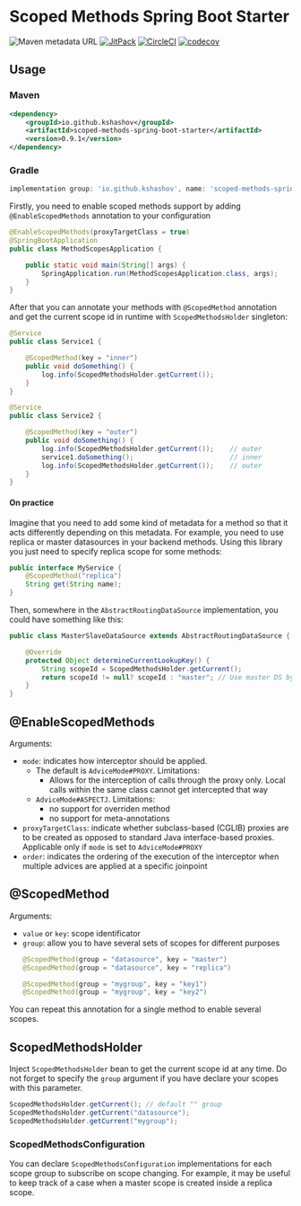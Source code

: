 # Scoped Methods Spring Boot Starter
![Maven metadata URL](https://img.shields.io/maven-metadata/v?color=green&label=Maven%20Central&metadataUrl=https%3A%2F%2Frepo1.maven.org%2Fmaven2%2Fio%2Fgithub%2Fkshashov%2Fscoped-methods-spring-boot-starter%2Fmaven-metadata.xml)
[![JitPack](https://jitpack.io/v/kshashov/scoped-methods.svg)](https://jitpack.io/#kshashov/scoped-methods)
[![CircleCI](https://circleci.com/gh/kshashov/scoped-methods.svg?style=svg)](https://circleci.com/gh/kshashov/scoped-methods)
[![codecov](https://codecov.io/gh/kshashov/scoped-methods/branch/main/graph/badge.svg?token=QMR9GEVMSN)](https://codecov.io/gh/kshashov/scoped-methods)

## Usage

### Maven
```xml
<dependency>
    <groupId>io.github.kshashov</groupId>
    <artifactId>scoped-methods-spring-boot-starter</artifactId>
    <version>0.9.1</version>
</dependency>
```

### Gradle
```groovy
implementation group: 'io.github.kshashov', name: 'scoped-methods-spring-boot-starter', version: '0.9.1'
```

Firstly, you need to enable scoped methods support by adding `@EnableScopedMethods` annotation to your configuration
```java
@EnableScopedMethods(proxyTargetClass = true)
@SpringBootApplication
public class MethodScopesApplication {

    public static void main(String[] args) {
        SpringApplication.run(MethodScopesApplication.class, args);
    }
}
```

After that you can annotate your methods with `@ScopedMethod` annotation and get the current scope id in runtime with `ScopedMethodsHolder` singleton:
```java
@Service
public class Service1 {

    @ScopedMethod(key = "inner")
    public void doSomething() {
        log.info(ScopedMethodsHolder.getCurrent());
    }
}

@Service
public class Service2 {

    @ScopedMethod(key = "outer")
    public void doSomething() {
        log.info(ScopedMethodsHolder.getCurrent());    // outer
        service1.doSomething();                        // inner
        log.info(ScopedMethodsHolder.getCurrent());    // outer
    }
}
```
#### On practice
Imagine that you need to add some kind of metadata for a method so that it acts differently depending on this metadata.
For example, you need to use replica or master datasources in your backend methods. Using this library you just need to specify replica scope for some methods:
```java
public interface MyService {
    @ScopedMethod("replica")
    String get(String name);
}
```
Then, somewhere in the `AbstractRoutingDataSource` implementation, you could have something like this:
```java
public class MasterSlaveDataSource extends AbstractRoutingDataSource {

    @Override
    protected Object determineCurrentLookupKey() {
        String scopeId = ScopedMethodsHolder.getCurrent();
        return scopeId != null? scopeId : "master"; // Use master DS by default
    }
}
```

## @EnableScopedMethods
Arguments:
* `mode`: indicates how interceptor should be applied. 
  * The default is `AdviceMode#PROXY`. Limitations: 
    * Allows for the interception of calls through the proxy only. Local calls within the same class cannot get intercepted that way
  * `AdviceMode#ASPECTJ`. Limitations: 
    * no support for overriden method
    * no support for meta-annotations
* `proxyTargetClass`: indicate whether subclass-based (CGLIB) proxies are to be created as opposed to standard Java interface-based proxies. Applicable only if `mode` is set to `AdviceMode#PROXY`
* `order`: indicates the ordering of the execution of the interceptor when multiple advices are applied at a specific joinpoint

## @ScopedMethod
Arguments:
* `value` or `key`: scope identificator
* `group`: allow you to have several sets of scopes for different purposes
    ```java
    @ScopedMethod(group = "datasource", key = "master")
    @ScopedMethod(group = "datasource", key = "replica")
    
    @ScopedMethod(group = "mygroup", key = "key1")
    @ScopedMethod(group = "mygroup", key = "key2")
    ```
You can repeat this annotation for a single method to enable several scopes.

## ScopedMethodsHolder
Inject `ScopedMethodsHolder` bean to get the current scope id at any time. Do not forget to specify the `group` argument if you have declare your scopes with this parameter.
```java
ScopedMethodsHolder.getCurrent(); // default "" group
ScopedMethodsHolder.getCurrent("datasource");
ScopedMethodsHolder.getCurrent("mygroup");
```

### ScopedMethodsConfiguration

You can declare  `ScopedMethodsConfiguration` implementations for each scope group to subscribe on scope changing. For example, it may be useful to keep track of a case when a master scope is created inside a replica scope.
